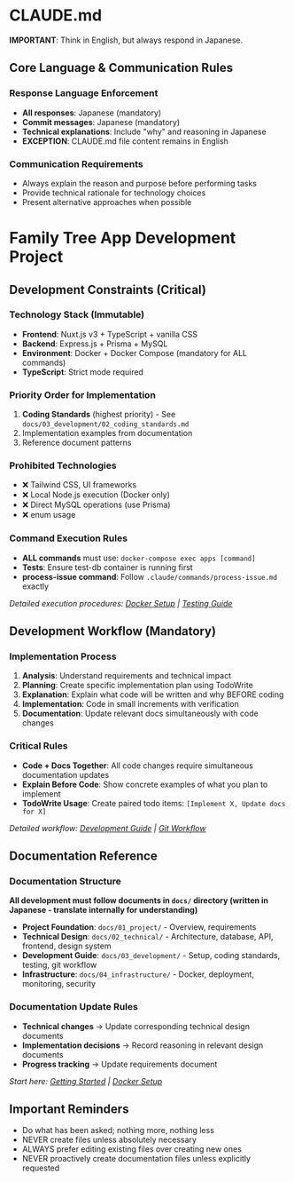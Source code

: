# CLAUDE.md

**IMPORTANT**: Think in English, but always respond in Japanese.

## Core Language & Communication Rules

### Response Language Enforcement
- **All responses**: Japanese (mandatory)
- **Commit messages**: Japanese (mandatory)
- **Technical explanations**: Include "why" and reasoning in Japanese
- **EXCEPTION**: CLAUDE.md file content remains in English

### Communication Requirements
- Always explain the reason and purpose before performing tasks
- Provide technical rationale for technology choices
- Present alternative approaches when possible

# Family Tree App Development Project

## Development Constraints (Critical)

### Technology Stack (Immutable)
- **Frontend**: Nuxt.js v3 + TypeScript + vanilla CSS
- **Backend**: Express.js + Prisma + MySQL
- **Environment**: Docker + Docker Compose (mandatory for ALL commands)
- **TypeScript**: Strict mode required

### Priority Order for Implementation
1. **Coding Standards** (highest priority) - See `docs/03_development/02_coding_standards.md`
2. Implementation examples from documentation
3. Reference document patterns

### Prohibited Technologies
- ❌ Tailwind CSS, UI frameworks
- ❌ Local Node.js execution (Docker only)
- ❌ Direct MySQL operations (use Prisma)
- ❌ enum usage

### Command Execution Rules
- **ALL commands** must use: `docker-compose exec apps [command]`
- **Tests**: Ensure test-db container is running first
- **process-issue command**: Follow `.claude/commands/process-issue.md` exactly

*Detailed execution procedures: [Docker Setup](./docs/04_infrastructure/01_docker_setup.md) | [Testing Guide](./docs/03_development/03_testing_guide.md)*

## Development Workflow (Mandatory)

### Implementation Process
1. **Analysis**: Understand requirements and technical impact
2. **Planning**: Create specific implementation plan using TodoWrite
3. **Explanation**: Explain what code will be written and why BEFORE coding
4. **Implementation**: Code in small increments with verification
5. **Documentation**: Update relevant docs simultaneously with code changes

### Critical Rules
- **Code + Docs Together**: All code changes require simultaneous documentation updates
- **Explain Before Code**: Show concrete examples of what you plan to implement
- **TodoWrite Usage**: Create paired todo items: `[Implement X, Update docs for X]`

*Detailed workflow: [Development Guide](./docs/03_development/) | [Git Workflow](./docs/03_development/04_git_workflow.md)*

## Documentation Reference

### Documentation Structure
**All development must follow documents in `docs/` directory (written in Japanese - translate internally for understanding)**

- **Project Foundation**: `docs/01_project/` - Overview, requirements
- **Technical Design**: `docs/02_technical/` - Architecture, database, API, frontend, design system
- **Development Guide**: `docs/03_development/` - Setup, coding standards, testing, git workflow
- **Infrastructure**: `docs/04_infrastructure/` - Docker, deployment, monitoring, security

### Documentation Update Rules
- **Technical changes** → Update corresponding technical design documents
- **Implementation decisions** → Record reasoning in relevant design documents
- **Progress tracking** → Update requirements document

*Start here: [Getting Started](./docs/03_development/01_getting_started.md) | [Docker Setup](./docs/04_infrastructure/01_docker_setup.md)*

## Important Reminders

- Do what has been asked; nothing more, nothing less
- NEVER create files unless absolutely necessary
- ALWAYS prefer editing existing files over creating new ones
- NEVER proactively create documentation files unless explicitly requested
